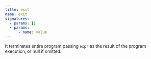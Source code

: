 ```yaml
---
title: exit
name: exit
signatures:
  - params: []
  - params:
      - name: value
---
```


It terminates entire program passing `expr` as the result of the program
execution, or null if omitted.
